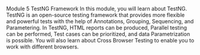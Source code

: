 Module 5 TestNG Framework
In this module, you will learn about TestNG. TestNG is an open-source testing framework that provides more flexible and powerful tests with the help of Annotations, Grouping, Sequencing, and Parametering. In TestNG, HTML reports can be produced, Parallel testing can be performed, Test cases can be prioritized, and data Parametrization is possible. You will also learn about Cross Browser Testing to enable you to work with different browsers.